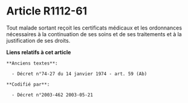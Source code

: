 # Article R1112-61

Tout malade sortant reçoit les certificats médicaux et les ordonnances nécessaires à la continuation de ses soins et de ses
traitements et à la justification de ses droits.

**Liens relatifs à cet article**

	**Anciens textes**:

	  - Décret n°74-27 du 14 janvier 1974 - art. 59 (Ab)

	**Codifié par**:

	  - Décret n°2003-462 2003-05-21
